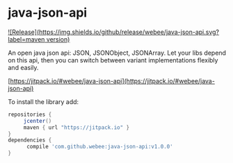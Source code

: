 # java-json-api

[![Release](https://img.shields.io/github/release/webee/java-json-api.svg?label=maven version)](https://jitpack.io/#webee/java-json-api)

An open java json api: JSON, JSONObject, JSONArray.
Let your libs depend on this api, then you can switch between variant implementations flexibly and easily.

[https://jitpack.io/#webee/java-json-api](https://jitpack.io/#webee/java-json-api)

To install the library add:

   ```gradle
   repositories {
        jcenter()
        maven { url "https://jitpack.io" }
   }
   dependencies {
         compile 'com.github.webee:java-json-api:v1.0.0'
   }
   ```